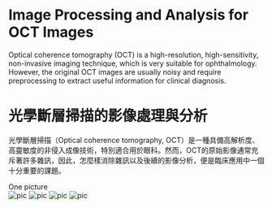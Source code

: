 # Image Processing and Analysis for OCT Images
Optical coherence tomography (OCT) is a high-resolution, high-sensitivity, non-invasive imaging technique, which is very suitable for ophthalmology. However, the original OCT images are usually noisy and require preprocessing to extract useful information for clinical diagnosis.

# 光學斷層掃描的影像處理與分析
光學斷層掃描（Optical coherence tomography, OCT）是一種具備高解析度、高靈敏度的非侵入成像技術，特別適合用於眼科。然而，OCT的原始影像通常充斥著許多雜訊，因此，怎麼樣消除雜訊以及後續的影像分析，便是臨床應用中一個十分重要的課題。


One picture  
![pic](assets/img/research/dip4oct/dip4oct1.png)
![pic](assets/img/research/dip4oct/dip4oct2.png)
![pic](assets/img/research/dip4oct/dip4oct3.png)
![pic](assets/img/research/dip4oct/dip4oct4.png)

